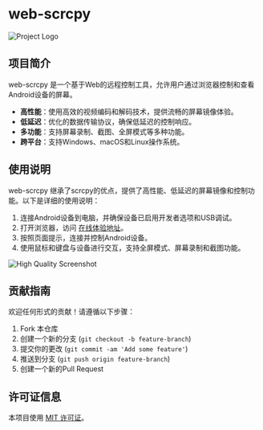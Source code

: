 # web-scrcpy
![Project Logo](src/assets/high-qa.png)

## 项目简介
web-scrcpy 是一个基于Web的远程控制工具，允许用户通过浏览器控制和查看Android设备的屏幕。
- **高性能**：使用高效的视频编码和解码技术，提供流畅的屏幕镜像体验。
- **低延迟**：优化的数据传输协议，确保低延迟的控制响应。
- **多功能**：支持屏幕录制、截图、全屏模式等多种功能。
- **跨平台**：支持Windows、macOS和Linux操作系统。

## 使用说明
web-scrcpy 继承了scrcpy的优点，提供了高性能、低延迟的屏幕镜像和控制功能。以下是详细的使用说明：
1. 连接Android设备到电脑，并确保设备已启用开发者选项和USB调试。
2. 打开浏览器，访问 [在线体验地址](https://maxwellos.github.io/web-scrcpy/)。
3. 按照页面提示，连接并控制Android设备。
4. 使用鼠标和键盘与设备进行交互，支持全屏模式、屏幕录制和截图功能。

![High Quality Screenshot](desc/image.png)


## 贡献指南
欢迎任何形式的贡献！请遵循以下步骤：
1. Fork 本仓库
2. 创建一个新的分支 (`git checkout -b feature-branch`)
3. 提交你的更改 (`git commit -am 'Add some feature'`)
4. 推送到分支 (`git push origin feature-branch`)
5. 创建一个新的Pull Request

## 许可证信息
本项目使用 [MIT 许可证](LICENSE)。

